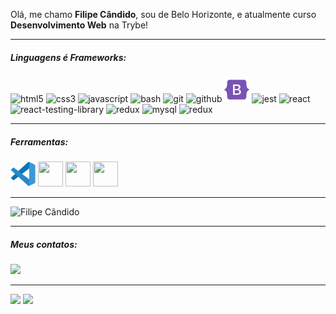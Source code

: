Olá, me chamo **Filipe Cândido**, sou de Belo Horizonte, e atualmente curso **Desenvolvimento Web** na Trybe!

<hr/>

<h5>Linguagens é Frameworks:</h5>
<div>
  <img src="https://cdn.icon-icons.com/icons2/2107/PNG/512/file_type_html_icon_130541.png" alt="html5" width="40" height="40"/> 
  <img src="https://cdn.icon-icons.com/icons2/2107/PNG/512/file_type_css_icon_130661.png" alt="css3" width="40" height="40"/> 
  <img src="https://cdn.icon-icons.com/icons2/2108/PNG/512/javascript_icon_130900.png" alt="javascript" width="40" height="40"/>
  <img src="https://cdn.icon-icons.com/icons2/2699/PNG/512/gnu_bash_logo_icon_170079.png" alt="bash" width="40" height="40" />
  <img src="https://cdn.icon-icons.com/icons2/2107/PNG/512/file_type_git_icon_130581.png" alt="git" width="40" height="40"/> 
  <img src="https://cdn.icon-icons.com/icons2/936/PNG/512/github-logo_icon-icons.com_73546.png" alt="github" width="40" height="40"/>
  <img src="https://raw.githubusercontent.com/devicons/devicon/master/icons/bootstrap/bootstrap-plain.svg" alt="Bootstrap" width="40" height="40" />
  <img src="https://cdn.icon-icons.com/icons2/2107/PNG/512/file_type_jest_icon_130514.png" alt="jest" width="40" height="40"/>
  <img src="https://cdn.icon-icons.com/icons2/2415/PNG/512/react_original_logo_icon_146374.png" alt="react" width="40" height="40"/> 
   <img src="https://user-images.githubusercontent.com/80691766/134706033-799f21ca-b461-4c2d-8a03-417b134cc8dd.png" alt="react-testing-library" width="40" h       height="40"/>
  <img src="https://cdn.icon-icons.com/icons2/2415/PNG/512/redux_original_logo_icon_146365.png" alt="redux" width="40" height="40"/>
  <img src="https://cdn.icon-icons.com/icons2/2415/PNG/512/mysql_original_wordmark_logo_icon_146417.png" alt="mysql" width="60" height="55"/>
  <img src="https://cdn.icon-icons.com/icons2/3207/PNG/512/node_icon_196185.png" alt="redux" width="40" height="40"/>
</div>
<hr/>
<h5>Ferramentas:</h5>
  <img src="https://raw.githubusercontent.com/devicons/devicon/master/icons/vscode/vscode-original.svg" alt="vscode" width="40" height="40" />
  <img height="40" width="40" src="https://cdn.icon-icons.com/icons2/2108/PNG/128/slack_icon_130829.png">
  <img height="40" width="40" src="https://cdn.icon-icons.com/icons2/836/PNG/128/Trello_icon-icons.com_66775.png">
  <img height="40" width="40" src="https://cdn.icon-icons.com/icons2/2389/PNG/128/notion_logo_icon_145025.png">
</div>

<hr/>

<p align="left"> <img src="https://komarev.com/ghpvc/?username=Fedolfo" alt="Filipe Cãndido" /></p>

<hr/>

<h5>Meus contatos:</h5>
<div>
    <a href="https://www.linkedin.com/in/filipe-c%C3%A2ndido/" target="_blank">
        <img src="https://img.shields.io/badge/LinkedIn-0077B5?style=for-the-badge&logo=linkedin&logoColor=white" height="25px">
    </a>
</div>
<hr/>
<div>
    <img src="https://github-readme-stats.vercel.app/api?username=Fedolfo&theme=dark&show_icons=true" />
    <img src="https://github-readme-stats.vercel.app/api/top-langs/?username=Fedolfo&theme=dark&show_icons=true" height="195px" />
</div>
